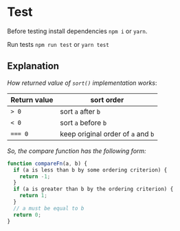 # Test

Before testing install dependencies `npm i` or `yarn`.

Run tests `npm run test` or `yarn test`

## Explanation
_How returned value of `sort()` implementation works_:

__Return value__ | __sort order__
--- | ---
`> 0` | sort `a` after `b`
`< 0` | sort `a` before `b`
`=== 0` | keep original order of `a` and `b`

_So, the compare function has the following form:_
```js
function compareFn(a, b) {
  if (a is less than b by some ordering criterion) {
    return -1;
  }
  if (a is greater than b by the ordering criterion) {
    return 1;
  }
  // a must be equal to b
  return 0;
}
```
